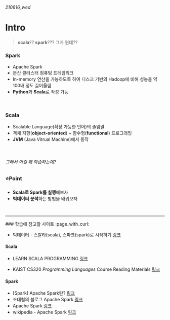 ###### 210616_wed

# Intro

> **scala**?? **spark**??? 그게 뭔데??

### Spark

- Apache Spark
- 분산 클러스터 컴퓨팅 프레임워크
- In-memory 연산을 가능하도록 하여 디스크 기반의 Hadoop에 비해 성능을 약 100배 정도 끌어올림
- **Python**과 **Scala**로 작성 가능

<br>

### Scala

- Scalable Language(확장 가능한 언어)의 줄임말
- 객체 지향(**object-oriented**) + 함수형(**functional**) 프로그래밍
- **JVM** (Java Vitrual Machine)에서 동작

<br>

###### 그래서 이걸 왜 학습하는데?

### :star:Point

- **Scala로 Spark를 실행**해보자
- **빅데이터 분석**하는 방법을 배워보자

<br>

<hr>
### 학습에 참고할 사이트 :page_with_curl:

- 빅데이터 - 스칼라(scala), 스파크(spark)로 시작하기 [링크](https://wikidocs.net/book/2350)

#### Scala

- LEARN SCALA PROGRAMMING [링크](https://www.tutorialspoint.com/scala/scala_environment_setup.htm)

- KAIST CS320 *Programming Languages* Course Reading Materials [링크](https://hjaem.info/articles/main)

#### Spark

- \[Spark\] Apache Spark란? [링크](https://mangkyu.tistory.com/128)
- 조대협의 블로그 Apache Spark [링크](https://bcho.tistory.com/1023?category=563141)
- Apache Spark [링크](https://johnie.site/back-end/apache-spark/)
- wikipedia - Apache Spark [링크](https://en.wikipedia.org/wiki/Apache_Spark)

